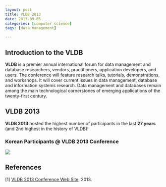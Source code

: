 ```yaml
---
layout: post
title: VLDB 2013
date: 2013-09-05
categories: [computer science]
tags: [data management]

---
```


Introduction to the VLDB
---
**VLDB** is a premier annual international forum for data management and database researchers, vendors, practitioners, application developers, and users. The conference will feature research talks, tutorials, demonstrations, and workshops. It will cover current issues in data management, database and information systems research. Data management and databases remain among the main technological cornerstones of emerging applications of the twenty-first century.

VLDB 2013
---
**VLDB 2013** hosted the highest number of participants in the last **27 years** (and 2nd highest in the history of VLDB)!

### Korean Participants @ VLDB 2013 Conference
 
![](http://sungsoo.github.com/images/vldb2013.png)

References
---
[1] [VLDB 2013 Conference Web Site](http://www.vldb.org/2013/), 2013. 